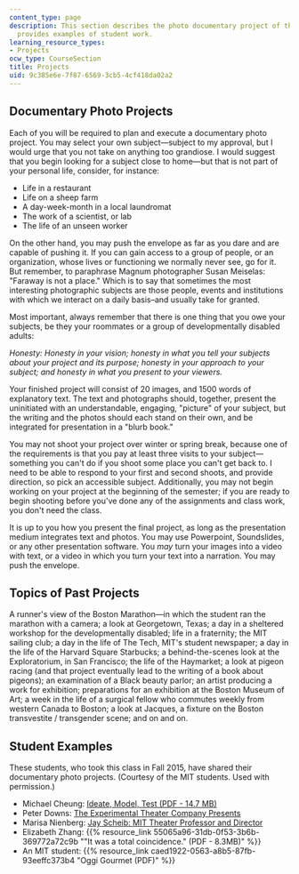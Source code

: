 ```yaml
---
content_type: page
description: This section describes the photo documentary project of the course and
  provides examples of student work.
learning_resource_types:
- Projects
ocw_type: CourseSection
title: Projects
uid: 9c385e6e-7f87-6569-3cb5-4cf418da02a2
---
```


Documentary Photo Projects
--------------------------

Each of you will be required to plan and execute a documentary photo project. You may select your own subject—subject to my approval, but I would urge that you not take on anything too grandiose. I would suggest that you begin looking for a subject close to home—but that is not part of your personal life, consider, for instance:

*   Life in a restaurant
*   Life on a sheep farm
*   A day-week-month in a local laundromat
*   The work of a scientist, or lab
*   The life of an unseen worker

On the other hand, you may push the envelope as far as you dare and are capable of pushing it. If you can gain access to a group of people, or an organization, whose lives or functioning we normally never see, go for it. But remember, to paraphrase Magnum photographer Susan Meiselas: "Faraway is not a place." Which is to say that sometimes the most interesting photographic subjects are those people, events and institutions with which we interact on a daily basis–and usually take for granted.

Most important, always remember that there is one thing that you owe your subjects, be they your roommates or a group of developmentally disabled adults:

_Honesty: Honesty in your vision; honesty in what you tell your subjects about your project and its purpose; honesty in your approach to your subject; and honesty in what you present to your viewers._

Your finished project will consist of 20 images, and 1500 words of explanatory text. The text and photographs should, together, present the uninitiated with an understandable, engaging, "picture" of your subject, but the writing and the photos should each stand on their own, and be integrated for presentation in a "blurb book."

You may not shoot your project over winter or spring break, because one of the requirements is that you pay at least three visits to your subject—something you can't do if you shoot some place you can't get back to. I need to be able to respond to your first and second shoots, and provide direction, so pick an accessible subject. Additionally, you may not begin working on your project at the beginning of the semester; if you are ready to begin shooting before you've done any of the assignments and class work, you don't need the class.

It is up to you how you present the final project, as long as the presentation medium integrates text and photos. You may use Powerpoint, Soundslides, or any other presentation software. You _may_ turn your images into a video with text, or a video in which you turn your text into a narration. You may push the envelope.

Topics of Past Projects
-----------------------

A runner's view of the Boston Marathon—in which the student ran the marathon with a camera; a look at Georgetown, Texas; a day in a sheltered workshop for the developmentally disabled; life in a fraternity; the MIT sailing club; a day in the life of The Tech, MIT's student newspaper; a day in the life of the Harvard Square Starbucks; a behind-the-scenes look at the Exploratorium, in San Francisco; the life of the Haymarket; a look at pigeon racing (and that project eventually lead to the writing of a book about pigeons); an examination of a Black beauty parlor; an artist producing a work for exhibition; preparations for an exhibition at the Boston Museum of Art; a week in the life of a surgical fellow who commutes weekly from western Canada to Boston; a look at Jacques, a fixture on the Boston transvestite / transgender scene; and on and on.

Student Examples
----------------

These students, who took this class in Fall 2015, have shared their documentary photo projects. (Courtesy of the MIT students. Used with permission.)

*   Michael Cheung: [Ideate, Model, Test (PDF - 14.7 MB)](/ans7870/21w/21w.749/s16/MIT21W_749S16_Michael.pdf)
*   Peter Downs: [The Experimental Theater Company Presents](/ans7870/21w/21w.749/s16/projects/etc/)
*   Marisa Nienberg: [Jay Scheib: MIT Theater Professor and Director](https://youtu.be/oB2Oov_UD_w)
*   Elizabeth Zhang: {{% resource_link 55065a96-31db-0f53-3b6b-369772a72c9b "\"It was a total coincidence.\" (PDF - 8.3MB)" %}}
*   An MIT student: {{% resource_link caed1922-0563-a8b5-87fb-93eeffc373b4 "Oggi Gourmet (PDF)" %}}